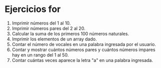# Ejercicios for

1. Imprimir números del 1 al 10.
2. Imprimir números pares del 2 al 20.
3. Calcular la suma de los primeros 100 números naturales.
4. Imprimir los elementos de un array dado.
5. Contar el número de vocales en una palabra ingresada por el usuario.
6. Contar y mostrar cuántos números pares y cuántos números impares hay en un rango del 1 al 50.
7. Contar cuántas veces aparece la letra "a" en una palabra ingresada.
